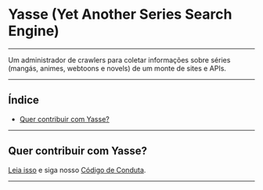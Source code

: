 # Yasse (Yet Another Series Search Engine) <!-- omit in toc -->

---
Um administrador de crawlers para coletar informações sobre séries (mangás, animes, webtoons e novels) de um monte de sites e APIs.

---

## Índice <!-- omit in toc -->

- [Quer contribuir com Yasse?](#quer-contribuir-com-yasse)

---

## Quer contribuir com Yasse?

[Leia isso](https://github.com/yasse-ofc/.github/blob/main/CONTRIBUTING.md) e siga nosso [Código de Conduta](https://github.com/yasse-ofc/.github/blob/main/CODE_OF_CONDUCT.md).

---
